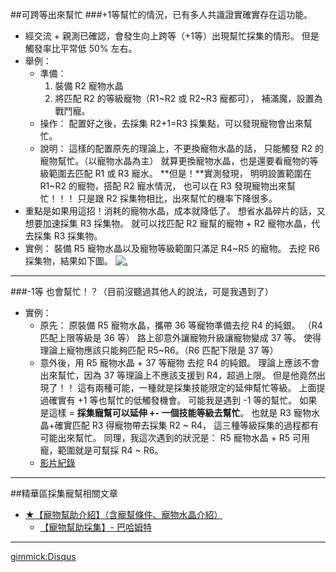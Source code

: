 ##可跨等出來幫忙
###+1等幫忙的情況，已有多人共識證實確實存在這功能。
- 經交流 + 親測已確認，會發生向上跨等（+1等）出現幫忙採集的情形。
但是觸發率比平常低 50% 左右。
- 舉例：
  - 準備：
    1. 裝備 R2 寵物水晶
    2. 將匹配 R2 的等級寵物（R1~R2 或 R2~R3 寵都可），
補滿魔，設置為戰鬥寵。
  - 操作：
配置好之後，去採集 R2+1=R3 採集點，可以發現寵物會出來幫忙。
  - 說明：
這樣的配置原先的理論上，不更換寵物水晶的話，
只能觸發 R2 的寵物幫忙。（以寵物水晶為主）
就算更換寵物水晶，也是還要看寵物的等級範圍去匹配 R1 或 R3 寵水。
**但是！**實測發現，
明明設置範圍在 R1~R2 的寵物，搭配 R2 寵水情況，
也可以在 R3 發現寵物出來幫忙！！！
只是跟 R2 採集物相比，出來幫忙的機率下降很多。
- 重點是如果用這招！消耗的寵物水晶，成本就降低了。
想省水晶碎片的話，又想要加速採集 R3 採集物。
就可以找匹配 R2 寵幫的寵物 + R2 寵物水晶，代去採集 R3 採集物。
- 實例：
裝備 R5 寵物水晶以及寵物等級範圍只滿足 R4~R5 的寵物。
去挖 R6 採集物，結果如下圖。
[![.](https://trello-attachments.s3.amazonaws.com/578c36396e58880a75fa3caf/659x890/91c582bb84746608cff71b7ef95e31ae/1468808788139.jpg)](https://trello-attachments.s3.amazonaws.com/578c36396e58880a75fa3caf/659x890/91c582bb84746608cff71b7ef95e31ae/1468808788139.jpg)

----

###-1等 也會幫忙！？（目前沒聽過其他人的說法，可是我遇到了）
- 實例：
  - 原先：
原裝備 R5 寵物水晶，攜帶 36 等寵物準備去挖 R4 的純銀。
（R4 匹配上限等級是 36 等）
路上卻意外讓寵物升級讓寵物變成 37 等。
使得理論上寵物應該只能夠匹配 R5~R6。（R6 匹配下限是 37 等）
  - 意外後，用 R5 寵物水晶 + 37 等寵物 去挖 R4 的純銀。
理論上應該不會出來幫忙，因為 37 等理論上不應該支援到 R4，超過上限。
但是他竟然出現了！！
這有兩種可能，一種就是採集技能限定的延伸幫忙等級。
上面提過確實有 +1 等也幫忙的低觸發機會。
可能我是遇到 -1 等的幫忙。
如果是這樣 = **採集寵幫可以延伸 +- 一個技能等級去幫忙**。
也就是 R3 寵物水晶+確實匹配 R3 得寵物帶去採集 R2 ~ R4，
這三種等級採集的過程都有可能出來幫忙。
同理，我這次遇到的狀況是：
R5 寵物水晶 + R5 可用寵，範圍就是可幫採 R4 ~ R6。
  - [影片紀錄](https://drive.google.com/file/d/0B_b1e3AASsaLNllPSkNsU1dCRjg/preview)

----

##精華區採集寵幫相關文章
- [★【寵物幫助介紹】（含寵幫條件、寵物水晶介紹）](http://forum.gamer.com.tw/G1.php?bsn=02577&parent=15794)
  - [【寵物幫助採集】\- 巴哈姆特](http://forum.gamer.com.tw/G1.php?bsn=02577&parent=15799)

----

[gimmick:Disqus](mdwikiplay.disqus.com)
